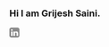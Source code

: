 ### Hi I am Grijesh Saini.
<a href='https://www.linkedin.com/in/grijesh-saini-99187740/'><img align='left' alt="linkedin" src="https://raw.githubusercontent.com/grijeshsaini/grijeshsaini/main/images/linkedin.svg" height='18px'/></a>

<!--
**grijeshsaini/grijeshsaini** is a ✨ _special_ ✨ repository because its `README.md` (this file) appears on your GitHub profile.

Here are some ideas to get you started:

- 🔭 I’m currently working on ...
- 🌱 I’m currently learning ...
- 👯 I’m looking to collaborate on ...
- 🤔 I’m looking for help with ...
- 💬 Ask me about ...
- 📫 How to reach me: ...
- 😄 Pronouns: ...
- ⚡ Fun fact: ...
-->
